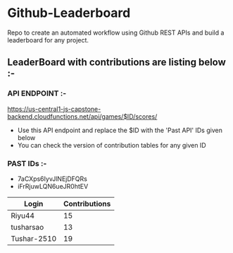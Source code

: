 # Github-Leaderboard
Repo to create an automated workflow using Github REST APIs and build a leaderboard for any project.
## LeaderBoard with contributions are listing below :-
### API ENDPOINT :- 
https://us-central1-js-capstone-backend.cloudfunctions.net/api/games/$ID/scores/
- Use this API endpoint and replace the $ID with the 'Past API' IDs given below
- You can check the version of contribution tables for any given ID
### PAST IDs :-
 - 7aCXps6IyvJlNEjDFQRs
 - iFrRjuwLQN6ueJR0htEV
<!--START_TABLE-->
| Login        | Contributions |
| ------------ | ------------- |
| Riyu44 | 15 |
| tusharsao | 13 |
| Tushar-2510 | 19 |
<!--END_TABLE-->
